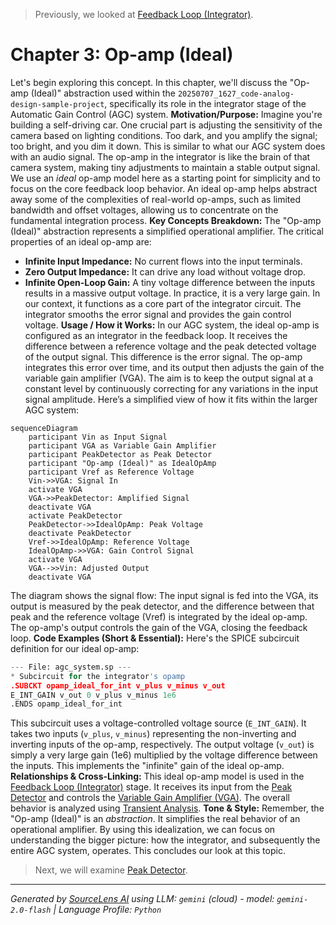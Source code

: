 > Previously, we looked at [Feedback Loop (Integrator)](02_feedback-loop-integrator.md).

# Chapter 3: Op-amp (Ideal)
Let's begin exploring this concept. In this chapter, we'll discuss the "Op-amp (Ideal)" abstraction used within the `20250707_1627_code-analog-design-sample-project`, specifically its role in the integrator stage of the Automatic Gain Control (AGC) system.
**Motivation/Purpose:**
Imagine you're building a self-driving car. One crucial part is adjusting the sensitivity of the camera based on lighting conditions. Too dark, and you amplify the signal; too bright, and you dim it down. This is similar to what our AGC system does with an audio signal. The op-amp in the integrator is like the brain of that camera system, making tiny adjustments to maintain a stable output signal. We use an *ideal* op-amp model here as a starting point for simplicity and to focus on the core feedback loop behavior. An ideal op-amp helps abstract away some of the complexities of real-world op-amps, such as limited bandwidth and offset voltages, allowing us to concentrate on the fundamental integration process.
**Key Concepts Breakdown:**
The "Op-amp (Ideal)" abstraction represents a simplified operational amplifier. The critical properties of an ideal op-amp are:
*   **Infinite Input Impedance:** No current flows into the input terminals.
*   **Zero Output Impedance:** It can drive any load without voltage drop.
*   **Infinite Open-Loop Gain:** A tiny voltage difference between the inputs results in a massive output voltage. In practice, it is a very large gain.
In our context, it functions as a core part of the integrator circuit. The integrator smooths the error signal and provides the gain control voltage.
**Usage / How it Works:**
In our AGC system, the ideal op-amp is configured as an integrator in the feedback loop. It receives the difference between a reference voltage and the peak detected voltage of the output signal. This difference is the error signal. The op-amp integrates this error over time, and its output then adjusts the gain of the variable gain amplifier (VGA). The aim is to keep the output signal at a constant level by continuously correcting for any variations in the input signal amplitude.
Here’s a simplified view of how it fits within the larger AGC system:
```mermaid
sequenceDiagram
    participant Vin as Input Signal
    participant VGA as Variable Gain Amplifier
    participant PeakDetector as Peak Detector
    participant "Op-amp (Ideal)" as IdealOpAmp
    participant Vref as Reference Voltage
    Vin->>VGA: Signal In
    activate VGA
    VGA->>PeakDetector: Amplified Signal
    deactivate VGA
    activate PeakDetector
    PeakDetector->>IdealOpAmp: Peak Voltage
    deactivate PeakDetector
    Vref->>IdealOpAmp: Reference Voltage
    IdealOpAmp->>VGA: Gain Control Signal
    activate VGA
    VGA-->>Vin: Adjusted Output
    deactivate VGA
```
The diagram shows the signal flow: The input signal is fed into the VGA, its output is measured by the peak detector, and the difference between that peak and the reference voltage (Vref) is integrated by the ideal op-amp. The op-amp's output controls the gain of the VGA, closing the feedback loop.
**Code Examples (Short & Essential):**
Here's the SPICE subcircuit definition for our ideal op-amp:
```python
--- File: agc_system.sp ---
* Subcircuit for the integrator's opamp
.SUBCKT opamp_ideal_for_int v_plus v_minus v_out
E_INT_GAIN v_out 0 v_plus v_minus 1e6
.ENDS opamp_ideal_for_int
```
This subcircuit uses a voltage-controlled voltage source (`E_INT_GAIN`). It takes two inputs (`v_plus`, `v_minus`) representing the non-inverting and inverting inputs of the op-amp, respectively. The output voltage (`v_out`) is simply a very large gain (1e6) multiplied by the voltage difference between the inputs. This implements the "infinite" gain of the ideal op-amp.
**Relationships & Cross-Linking:**
This ideal op-amp model is used in the [Feedback Loop (Integrator)](07_feedback-loop-integrator.md) stage. It receives its input from the [Peak Detector](06_peak-detector.md) and controls the [Variable Gain Amplifier (VGA)](05_variable-gain-amplifier-vga.md). The overall behavior is analyzed using [Transient Analysis](03_transient-analysis.md).
**Tone & Style:**
Remember, the "Op-amp (Ideal)" is an *abstraction*. It simplifies the real behavior of an operational amplifier. By using this idealization, we can focus on understanding the bigger picture: how the integrator, and subsequently the entire AGC system, operates.
This concludes our look at this topic.

> Next, we will examine [Peak Detector](04_peak-detector.md).


---

*Generated by [SourceLens AI](https://github.com/openXFlow/sourceLensAI) using LLM: `gemini` (cloud) - model: `gemini-2.0-flash` | Language Profile: `Python`*